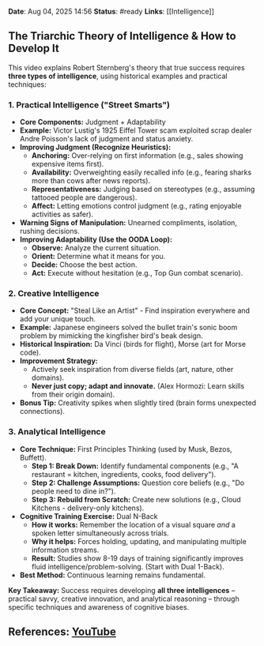 **Date**: Aug 04, 2025 14:56
**Status**: #ready 
**Links**: [[Intelligence]]

## The Triarchic Theory of Intelligence & How to Develop It

This video explains Robert Sternberg's theory that true success requires **three types of intelligence**, using historical examples and practical techniques:

### 1. Practical Intelligence ("Street Smarts")

- **Core Components:** Judgment + Adaptability
- **Example:** Victor Lustig's 1925 Eiffel Tower scam exploited scrap dealer Andre Poisson's lack of judgment and status anxiety.
- **Improving Judgment (Recognize Heuristics):**
    - **Anchoring:** Over-relying on first information (e.g., sales showing expensive items first).
    - **Availability:** Overweighting easily recalled info (e.g., fearing sharks more than cows after news reports).
    - **Representativeness:** Judging based on stereotypes (e.g., assuming tattooed people are dangerous).
    - **Affect:** Letting emotions control judgment (e.g., rating enjoyable activities as safer).
- **Warning Signs of Manipulation:** Unearned compliments, isolation, rushing decisions.
- **Improving Adaptability (Use the OODA Loop):**
    - **Observe:** Analyze the current situation.
    - **Orient:** Determine what it means for you.
    - **Decide:** Choose the best action.
    - **Act:** Execute without hesitation (e.g., Top Gun combat scenario).

### 2. Creative Intelligence

- **Core Concept:** "Steal Like an Artist" - Find inspiration everywhere and add your unique touch.
- **Example:** Japanese engineers solved the bullet train's sonic boom problem by mimicking the kingfisher bird's beak design.
- **Historical Inspiration:** Da Vinci (birds for flight), Morse (art for Morse code).
- **Improvement Strategy:**
    - Actively seek inspiration from diverse fields (art, nature, other domains).
    - **Never just copy; adapt and innovate.** (Alex Hormozi: Learn skills from their origin domain).
- **Bonus Tip:** Creativity spikes when slightly tired (brain forms unexpected connections).

### 3. Analytical Intelligence

- **Core Technique:** First Principles Thinking (used by Musk, Bezos, Buffett).
    - **Step 1: Break Down:** Identify fundamental components (e.g., "A restaurant = kitchen, ingredients, cooks, food delivery").
    - **Step 2: Challenge Assumptions:** Question core beliefs (e.g., "Do people need to dine in?").
    - **Step 3: Rebuild from Scratch:** Create new solutions (e.g., Cloud Kitchens - delivery-only kitchens).
- **Cognitive Training Exercise:** Dual N-Back
    - **How it works:** Remember the location of a visual square _and_ a spoken letter simultaneously across trials.
    - **Why it helps:** Forces holding, updating, and manipulating multiple information streams.
    - **Result:** Studies show 8-19 days of training significantly improves fluid intelligence/problem-solving. (Start with Dual 1-Back).
- **Best Method:** Continuous learning remains fundamental.

**Key Takeaway:** Success requires developing **all three intelligences** – practical savvy, creative innovation, and analytical reasoning – through specific techniques and awareness of cognitive biases.

## References: [YouTube](https://youtu.be/a3UU__BtCVQ?si=yCUdjABUCdsEWqH7)